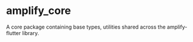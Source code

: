 # amplify_core

A core package containing base types, utilities shared across the amplify-flutter library.
